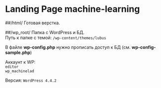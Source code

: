 # Landing Page machine-learning

##/html/
Готовая верстка.

##/wp_root/
Папка с WordPress и БД.<br>
Путь к папке с темой: `/wp-content/themes/lubus`<br>

В файле <b>wp-config.php</b> нужно прописать доступ к БД (см. <b>wp-config-sample.php</b>)<br>

Аккаунт к WP:<br>
`editor`<br>
`wp_machinelad`<br>

Версия: `WordPress 4.4.2`<br>
